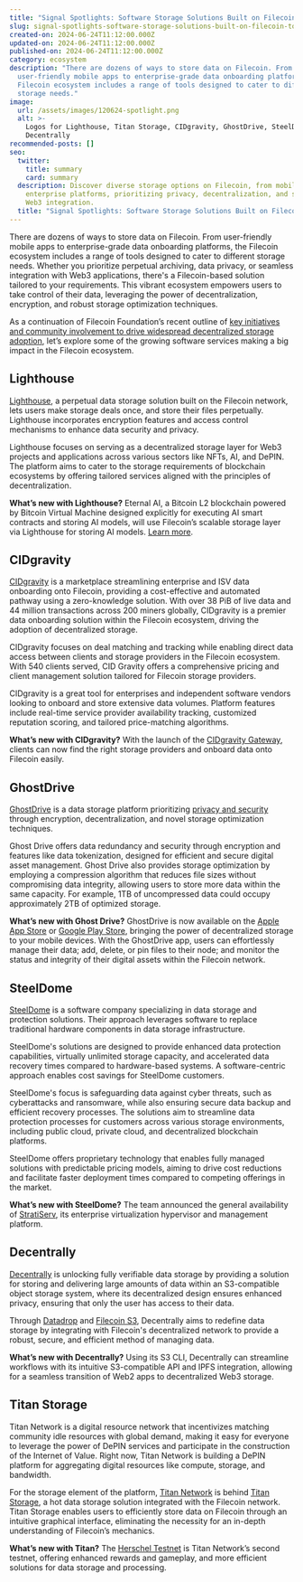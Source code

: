 ```yaml
---
title: "Signal Spotlights: Software Storage Solutions Built on Filecoin to Watch"
slug: signal-spotlights-software-storage-solutions-built-on-filecoin-to-watch
created-on: 2024-06-24T11:12:00.000Z
updated-on: 2024-06-24T11:12:00.000Z
published-on: 2024-06-24T11:12:00.000Z
category: ecosystem
description: "There are dozens of ways to store data on Filecoin. From
  user-friendly mobile apps to enterprise-grade data onboarding platforms, the
  Filecoin ecosystem includes a range of tools designed to cater to different
  storage needs."
image:
  url: /assets/images/120624-spotlight.png
  alt: >-
    Logos for Lighthouse, Titan Storage, CIDgravity, GhostDrive, SteelDome, and
    Decentrally
recommended-posts: []
seo:
  twitter:
    title: summary
    card: summary
  description: Discover diverse storage options on Filecoin, from mobile apps to
    enterprise platforms, prioritizing privacy, decentralization, and seamless
    Web3 integration.
  title: "Signal Spotlights: Software Storage Solutions Built on Filecoin to Watch"
---
```


There are dozens of ways to store data on Filecoin. From user-friendly mobile apps to enterprise-grade data onboarding platforms, the Filecoin ecosystem includes a range of tools designed to cater to different storage needs. Whether you prioritize perpetual archiving, data privacy, or seamless integration with Web3 applications, there's a Filecoin-based solution tailored to your requirements. This vibrant ecosystem empowers users to take control of their data, leveraging the power of decentralization, encryption, and robust storage optimization techniques.

As a continuation of Filecoin Foundation’s recent outline of [key initiatives and community involvement to drive widespread decentralized storage adoption](https://fil.org/blog/driving-widespread-filecoin-adoption-key-initiatives-and-community-involvement-in-2024), let’s explore some of the growing software services making a big impact in the Filecoin ecosystem.

## Lighthouse

[Lighthouse](https://fil.org/ecosystem-projects/lighthouse/), a perpetual data storage solution built on the Filecoin network, lets users make storage deals once, and store their files perpetually. Lighthouse incorporates encryption features and access control mechanisms to enhance data security and privacy.

Lighthouse focuses on serving as a decentralized storage layer for Web3 projects and applications across various sectors like NFTs, AI, and DePIN. The platform aims to cater to the storage requirements of blockchain ecosystems by offering tailored services aligned with the principles of decentralization.

**What’s new with Lighthouse?** Eternal AI, a Bitcoin L2 blockchain powered by Bitcoin Virtual Machine designed explicitly for executing AI smart contracts and storing AI models, will use Filecoin’s scalable storage layer via Lighthouse for storing AI models. [Learn more](https://twitter.com/Filecoin/status/1773439183236849799).

## CIDgravity

[CIDgravity](https://fil.org/ecosystem-projects/cidgravity/) is a marketplace streamlining enterprise and ISV data onboarding onto Filecoin, providing a cost-effective and automated pathway using a zero-knowledge solution. With over 38 PiB of live data and 44 million transactions across 200 miners globally, CIDgravity is a premier data onboarding solution within the Filecoin ecosystem, driving the adoption of decentralized storage.

CIDgravity focuses on deal matching and tracking while enabling direct data access between clients and storage providers in the Filecoin ecosystem. With 540 clients served, CID Gravity offers a comprehensive pricing and client management solution tailored for Filecoin storage providers.

CIDgravity is a great tool for enterprises and independent software vendors looking to onboard and store extensive data volumes. Platform features include real-time service provider availability tracking, customized reputation scoring, and tailored price-matching algorithms.

**What’s new with CIDgravity?** With the launch of the [CIDgravity Gateway](https://www.cidgravity.com/), clients can now find the right storage providers and onboard data onto Filecoin easily.

## GhostDrive

[GhostDrive](https://ghostdrive.com/) is a data storage platform prioritizing [privacy and security](https://fil.org/blog/ecosystem-spotlight-ghostdrives-secure-decentralized-storage-now-on-mobile) through encryption, decentralization, and novel storage optimization techniques.

Ghost Drive offers data redundancy and security through encryption and features like data tokenization, designed for efficient and secure digital asset management. Ghost Drive also provides storage optimization by employing a compression algorithm that reduces file sizes without compromising data integrity, allowing users to store more data within the same capacity. For example, 1TB of uncompressed data could occupy approximately 2TB of optimized storage.

**What’s new with Ghost Drive?** GhostDrive is now available on the [Apple App Store](https://apps.apple.com/us/app/ghostdrive-app/id6475002179) or [Google Play Store](https://play.google.com/store/apps/details?id=com.wise.data.ghostdrive&pli=1), bringing the power of decentralized storage to your mobile devices. With the GhostDrive app, users can effortlessly manage their data; add, delete, or pin files to their node; and monitor the status and integrity of their digital assets within the Filecoin network.

## SteelDome

[SteelDome](https://steeldomecyber.com/) is a software company specializing in data storage and protection solutions. Their approach leverages software to replace traditional hardware components in data storage infrastructure.

SteelDome's solutions are designed to provide enhanced data protection capabilities, virtually unlimited storage capacity, and accelerated data recovery times compared to hardware-based systems. A software-centric approach enables cost savings for SteelDome customers.

SteelDome's focus is safeguarding data against cyber threats, such as cyberattacks and ransomware, while also ensuring secure data backup and efficient recovery processes. The solutions aim to streamline data protection processes for customers across various storage environments, including public cloud, private cloud, and decentralized blockchain platforms.

SteelDome offers proprietary technology that enables fully managed solutions with predictable pricing models, aiming to drive cost reductions and facilitate faster deployment times compared to competing offerings in the market.

**What’s new with SteelDome?** The team announced the general availability of [StratiServ](https://steeldomecyber.com/solutions/stratiserv), its enterprise virtualization hypervisor and management platform.

## Decentrally

[Decentrally](https://www.decentrally.cloud/) is unlocking fully verifiable data storage by providing a solution for storing and delivering large amounts of data within an S3-compatible object storage system, where its decentralized design ensures enhanced privacy, ensuring that only the user has access to their data.

Through [Datadrop](https://www.decentrally.cloud/datadrop/) and [Filecoin S3](https://www.decentrally.cloud/s-3-cloud-storage/), Decentrally aims to redefine data storage by integrating with Filecoin's decentralized network to provide a robust, secure, and efficient method of managing data.

**What’s new with Decentrally?** Using its S3 CLI, Decentrally can streamline workflows with its intuitive S3-compatible API and IPFS integration, allowing for a seamless transition of Web2 apps to decentralized Web3 storage.

## Titan Storage

Titan Network is a digital resource network that incentivizes matching community idle resources with global demand, making it easy for everyone to leverage the power of DePIN services and participate in the construction of the Internet of Value. Right now, Titan Network is building a DePIN platform for aggregating digital resources like compute, storage, and bandwidth.

For the storage element of the platform, [Titan Network](https://storage.titannet.io/) is behind [Titan Storage](https://fil.org/ecosystem-projects/titan-storage/), a hot data storage solution integrated with the Filecoin network. Titan Storage enables users to efficiently store data on Filecoin through an intuitive graphical interface, eliminating the necessity for an in-depth understanding of Filecoin’s mechanics.

**What’s new with Titan?** The [Herschel Testnet](https://titannet.gitbook.io/titan-network-en/herschel-testnet/herschel-testnet) is Titan Network’s second testnet, offering enhanced rewards and gameplay, and more efficient solutions for data storage and processing.
